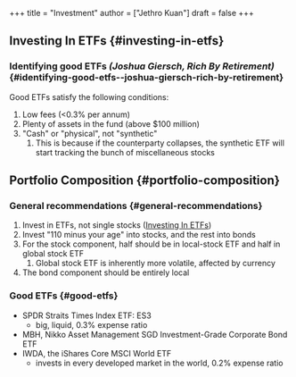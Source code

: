 +++
title = "Investment"
author = ["Jethro Kuan"]
draft = false
+++

## Investing In ETFs {#investing-in-etfs}


### Identifying good ETFs _(Joshua Giersch, Rich By Retirement)_ {#identifying-good-etfs--joshua-giersch-rich-by-retirement}

Good ETFs satisfy the following conditions:

1.  Low fees (<0.3% per annum)
2.  Plenty of assets in the fund (above $100 million)
3.  "Cash" or "physical", not "synthetic"
    1.  This is because if the counterparty collapses, the synthetic ETF
        will start tracking the bunch of miscellaneous stocks


## Portfolio Composition {#portfolio-composition}


### General recommendations {#general-recommendations}

1.  Invest in ETFs, not single stocks ([Investing In ETFs](#investing-in-etfs))
2.  Invest "110 minus your age" into stocks, and the rest into bonds
3.  For the stock component, half should be in local-stock ETF and half
    in global stock ETF
    1.  Global stock ETF is inherently more volatile, affected by
        currency
4.  The bond component should be entirely local


### Good ETFs {#good-etfs}

-   SPDR Straits Times Index ETF: ES3
    -   big, liquid, 0.3% expense ratio
-   MBH, Nikko Asset Management SGD Investment-Grade Corporate Bond ETF
-   IWDA, the iShares Core MSCI World ETF
    -   invests in every developed market in the world, 0.2% expense ratio